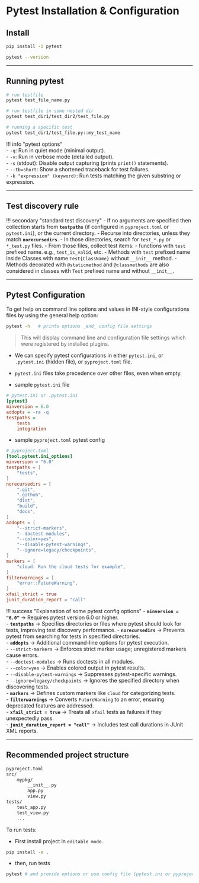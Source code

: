 # Pytest Installation & Configuration

## Install

```bash
pip install -U pytest

pytest --version
```

---

## Running pytest

```bash
# run testfile
pytest test_file_name.py

# run testfile in some nested dir
pytest test_dir1/test_dir2/test_file.py

# running a specific test
pytest test_dir1/test_file.py::my_test_name
```

!!! info "pytest options"  
    - `-q`: Run in quiet mode (minimal output).  
    - `-v`: Run in verbose mode (detailed output).  
    - `-s` (stdout): Disable output capturing (prints `print()` statements).  
    - `--tb=short`: Show a shortened traceback for test failures.  
    - `-k "expression" (keyword)`: Run tests matching the given substring or expression.

---

## Test discovery rule

!!! secondary "standard test discovery"
    - If no arguments are specified then collection starts from **`testpaths`** (if configured in `pyproject.toml` or `pytest.ini`), or the current directory.
    - Recurse into directories, unless they match **`norecursedirs`**.
    - In those directories, search for `test_*.py` or `*_test.py` files.
    - From those files, collect test items:
        - functions with `test` prefixed name. e.g., `test_is_valid`, etc.
        - Methods with `test` prefixed name inside Classes with name `Test{ClassName}` without `__init__` method.
        - Methods decorated with `@staticmethod` and `@classmethods` are also considered in classes with `Test` prefixed name and without `__init__`.

---

## Pytest Configuration

To get help on command line options and values in INI-style configurations files by using the general help option:

```bash
pytest -h   # prints options _and_ config file settings
```

> This will display command line and configuration file settings which were registered by installed plugins.

- We can specify pytest configurations in either `pytest.ini`, or `.pytest.ini` (hidden file), or `pyproject.toml` file.
- `pytest.ini` files take precedence over other files, even when empty.

- sample `pytest.ini` file

```ini
# pytest.ini or .pytest.ini
[pytest]
minversion = 6.0
addopts = -ra -q
testpaths =
    tests
    integration
```

- sample `pyproject.toml` pytest config

```toml
# pyproject.toml
[tool.pytest.ini_options]
minversion = "6.0"
testpaths = [
    "tests",
]
norecursedirs = [
    ".git",
    ".github",
    "dist",
    "build",
    "docs",
]
addopts = [
    "--strict-markers",
    "--doctest-modules",
    "--color=yes",
    "--disable-pytest-warnings",
    "--ignore=legacy/checkpoints",
]
markers = [
    "cloud: Run the cloud tests for example",
]
filterwarnings = [
    "error::FutureWarning",
]
xfail_strict = true
junit_duration_report = "call"
```

!!! success "Explanation of some pytest config options"
    - **`minversion = "6.0"`** → Requires pytest version 6.0 or higher.  
    - **`testpaths`** → Specifies directories or files where pytest should look for tests, improving test discovery performance.
    - **`norecursedirs`** → Prevents pytest from searching for tests in specified directories.  
    - **`addopts`** → Additional command-line options for pytest execution.  
        - `--strict-markers` → Enforces strict marker usage; unregistered markers cause errors.  
        - `--doctest-modules` → Runs doctests in all modules.  
        - `--color=yes` → Enables colored output in pytest results.  
        - `--disable-pytest-warnings` → Suppresses pytest-specific warnings.  
        - `--ignore=legacy/checkpoints` → Ignores the specified directory when discovering tests.  
    - **`markers`** → Defines custom markers like `cloud` for categorizing tests.  
    - **`filterwarnings`** → Converts `FutureWarning` to an error, ensuring deprecated features are addressed.  
    - **`xfail_strict = true`** → Treats all `xfail` tests as failures if they unexpectedly pass.  
    - **`junit_duration_report = "call"`** → Includes test call durations in JUnit XML reports.

---

## Recommended project structure

```txt
pyproject.toml
src/
    mypkg/
        __init__.py
        app.py
        view.py
tests/
    test_app.py
    test_view.py
    ...
```

To run tests:

- First install project in `editable mode.`

```bash
pip install -e .
```

- then, run tests

```bash
pytest # and provide options or use config file (pytest.ini or pyproject.toml)
```
